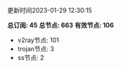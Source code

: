 更新时间2023-01-29 12:30:15

**总订阅: 45**
**总节点: 663**
**有效节点: 106**
- v2ray节点: 101
- trojan节点: 3
- ss节点: 2
